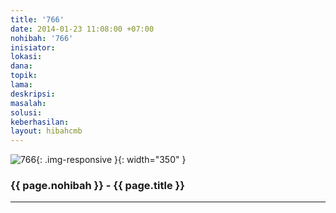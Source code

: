 ```yaml
---
title: '766'
date: 2014-01-23 11:08:00 +07:00
nohibah: '766'
inisiator:
lokasi:
dana:
topik:
lama:
deskripsi:
masalah:
solusi:
keberhasilan:
layout: hibahcmb
---
```


![766](/static/img/hibahcmb/766.png){: .img-responsive }{: width="350" }

### {{ page.nohibah }} - {{ page.title }}

---
